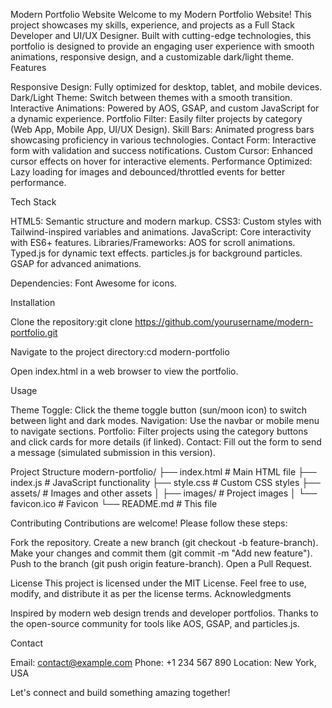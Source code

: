 Modern Portfolio Website
Welcome to my Modern Portfolio Website! This project showcases my skills, experience, and projects as a Full Stack Developer and UI/UX Designer. Built with cutting-edge technologies, this portfolio is designed to provide an engaging user experience with smooth animations, responsive design, and a customizable dark/light theme.
Features

Responsive Design: Fully optimized for desktop, tablet, and mobile devices.
Dark/Light Theme: Switch between themes with a smooth transition.
Interactive Animations: Powered by AOS, GSAP, and custom JavaScript for a dynamic experience.
Portfolio Filter: Easily filter projects by category (Web App, Mobile App, UI/UX Design).
Skill Bars: Animated progress bars showcasing proficiency in various technologies.
Contact Form: Interactive form with validation and success notifications.
Custom Cursor: Enhanced cursor effects on hover for interactive elements.
Performance Optimized: Lazy loading for images and debounced/throttled events for better performance.

Tech Stack

HTML5: Semantic structure and modern markup.
CSS3: Custom styles with Tailwind-inspired variables and animations.
JavaScript: Core interactivity with ES6+ features.
Libraries/Frameworks:
AOS for scroll animations.
Typed.js for dynamic text effects.
particles.js for background particles.
GSAP for advanced animations.


Dependencies: Font Awesome for icons.

Installation

Clone the repository:git clone https://github.com/yourusername/modern-portfolio.git


Navigate to the project directory:cd modern-portfolio


Open index.html in a web browser to view the portfolio.

Usage

Theme Toggle: Click the theme toggle button (sun/moon icon) to switch between light and dark modes.
Navigation: Use the navbar or mobile menu to navigate sections.
Portfolio: Filter projects using the category buttons and click cards for more details (if linked).
Contact: Fill out the form to send a message (simulated submission in this version).

Project Structure
modern-portfolio/
├── index.html          # Main HTML file
├── index.js            # JavaScript functionality
├── style.css           # Custom CSS styles
├── assets/             # Images and other assets
│   ├── images/         # Project images
│   └── favicon.ico     # Favicon
└── README.md           # This file

Contributing
Contributions are welcome! Please follow these steps:

Fork the repository.
Create a new branch (git checkout -b feature-branch).
Make your changes and commit them (git commit -m "Add new feature").
Push to the branch (git push origin feature-branch).
Open a Pull Request.

License
This project is licensed under the MIT License. Feel free to use, modify, and distribute it as per the license terms.
Acknowledgments

Inspired by modern web design trends and developer portfolios.
Thanks to the open-source community for tools like AOS, GSAP, and particles.js.

Contact

Email: contact@example.com
Phone: +1 234 567 890
Location: New York, USA

Let's connect and build something amazing together!
